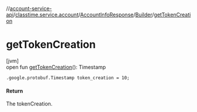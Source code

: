 //[account-service-api](../../../../index.md)/[classtime.service.account](../../index.md)/[AccountInfoResponse](../index.md)/[Builder](index.md)/[getTokenCreation](get-token-creation.md)

# getTokenCreation

[jvm]\
open fun [getTokenCreation](get-token-creation.md)(): Timestamp

`.google.protobuf.Timestamp token_creation = 10;`

#### Return

The tokenCreation.
